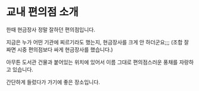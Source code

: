 #  교내 편의점 소개

한때 현금장사 정말 잘하던 편의점입니다.

지금은 누가 어떤 기관에 찌르기라도 했는지, 현금장사를 크게 안 하더군요;;;
(조합 잘 짜면 시중 편의점보다 싸게 현금장사를 했습니다.)

아무튼 도서관 건물과 붙어있는 위치에 있어서 이름 그대로 편의점스러운 풍채를 자랑하고 있습니다.

간단하게 들렀다가 가기에 좋은 장소입니다.